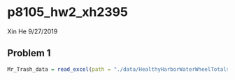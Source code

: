p8105\_hw2\_xh2395
================
Xin He
9/27/2019

## Problem 1

``` r
Mr_Trash_data = read_excel(path = "./data/HealthyHarborWaterWheelTotals2018-7-28.xlsx", sheet = "Mr. Trash Wheel", range = cell_cols("A:N"))
```
